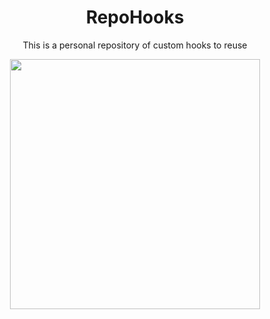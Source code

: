 
<h1 align="center"> RepoHooks</h1>
<p align="center">This is a personal repository of custom hooks to reuse</p>
<p align="center"><img src="https://cdn.pixabay.com/photo/2018/05/11/12/59/phishing-3390518_1280.jpg" width=400px/></p> 
